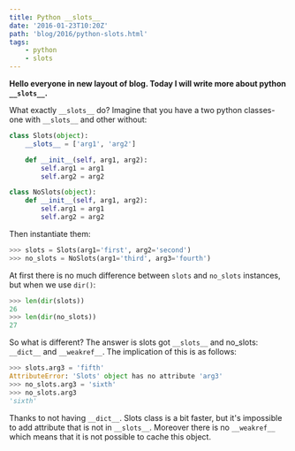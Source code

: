 ```yaml
---
title: Python __slots__
date: '2016-01-23T10:20Z'
path: 'blog/2016/python-slots.html'
tags: 
    - python
    - slots
---
```


**Hello everyone in new layout of blog. Today I will write more about
python `__slots__`.**

What exactly `__slots__` do? Imagine that you have a two python classes-
one with `__slots__` and other without:

```python
class Slots(object):
    __slots__ = ['arg1', 'arg2']

    def __init__(self, arg1, arg2):
        self.arg1 = arg1
        self.arg2 = arg2

class NoSlots(object):
    def __init__(self, arg1, arg2):
        self.arg1 = arg1
        self.arg2 = arg2
```

Then instantiate them:

```python
>>> slots = Slots(arg1='first', arg2='second')
>>> no_slots = NoSlots(arg1='third', arg3='fourth')
```

At first there is no much difference between `slots` and `no_slots`
instances, but when we use `dir()`:

```python
>>> len(dir(slots))
26
>>> len(dir(no_slots))
27
```

So what is different? The answer is slots got `__slots__` and no\_slots:
`__dict__` and `__weakref__`. The implication of this is as follows:

```python
>>> slots.arg3 = 'fifth'
AttributeError: 'Slots' object has no attribute 'arg3'
>>> no_slots.arg3 = 'sixth'
>>> no_slots.arg3
'sixth'
```

Thanks to not having `__dict__`. Slots class is a bit faster, but it's
impossible to add attribute that is not in `__slots__`. Moreover there
is no `__weakref__` which means that it is not possible to cache this
object.
